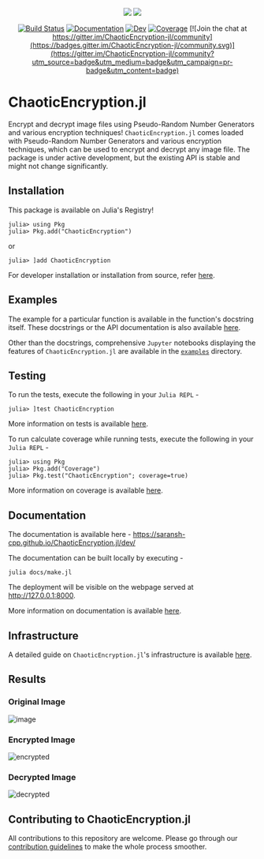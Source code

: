 <p align="center">
    <img src="https://user-images.githubusercontent.com/74055102/154795300-93829a7f-5859-4450-be20-8bd28ea4bcca.png#gh-light-mode-only"/>
    <img src="https://user-images.githubusercontent.com/74055102/154795225-d439004c-267e-4d96-91c1-ffd9213eddbe.png#gh-dark-mode-only"/>
</p>

<div align="center">
  
  [![Build Status](https://github.com/Saransh-cpp/ChaoticEncryption.jl/actions/workflows/CI.yml/badge.svg?branch=master)](https://github.com/Saransh-cpp/ChaoticEncryption.jl/actions/workflows/CI.yml?query=branch%3Amaster)
  [![Documentation](https://github.com/Saransh-cpp/ChaoticEncryption.jl/actions/workflows/documentation.yml/badge.svg)](https://github.com/Saransh-cpp/ChaoticEncryption.jl/actions/workflows/documentation.yml)
  [![Dev](https://img.shields.io/badge/Docs-Dev-brightgreen)](https://saransh-cpp.github.io/ChaoticEncryption.jl/dev/)
  [![Coverage](https://codecov.io/gh/Saransh-cpp/ChaoticEncryption.jl/branch/master/graph/badge.svg)](https://codecov.io/gh/Saransh-cpp/ChaoticEncryption.jl) [![Join the chat at https://gitter.im/ChaoticEncryption-jl/community](https://badges.gitter.im/ChaoticEncryption-jl/community.svg)](https://gitter.im/ChaoticEncryption-jl/community?utm_source=badge&utm_medium=badge&utm_campaign=pr-badge&utm_content=badge)

</div>

# ChaoticEncryption.jl

Encrypt and decrypt image files using Pseudo-Random Number Generators and various encryption techniques! `ChaoticEncryption.jl` comes loaded with Pseudo-Random Number Generators and various encryption techniques, which can be used to encrypt and decrypt any image file. The package is under active development, but the existing API is stable and might not change significantly.

## Installation
This package is available on Julia's Registry!
```julia-repl
julia> using Pkg
julia> Pkg.add("ChaoticEncryption")
```
or
```julia-repl
julia> ]add ChaoticEncryption
```

For developer installation or installation from source, refer [here](https://github.com/Saransh-cpp/ChaoticEncryption.jl/blob/master/CONTRIBUTING.md#local-installation).

## Examples

The example for a particular function is available in the function's docstring itself. These docstrings or the API documentation is also available [here](https://saransh-cpp.github.io/ChaoticEncryption.jl/dev/).

Other than the docstrings, comprehensive `Jupyter` notebooks displaying the features of `ChaoticEncryption.jl` are available in the [`examples`](https://github.com/Saransh-cpp/ChaoticEncryption.jl/tree/master/examples) directory.

## Testing

To run the tests, execute the following in your `Julia REPL` -
```julia-repl
julia> ]test ChaoticEncryption
```

More information on tests is available [here](https://github.com/Saransh-cpp/ChaoticEncryption.jl/blob/master/CONTRIBUTING.md#testing).

To run calculate coverage while running tests, execute the following in your `Julia REPL` -
```julia-repl
julia> using Pkg
julia> Pkg.add("Coverage")
julia> Pkg.test("ChaoticEncryption"; coverage=true)
```

More information on coverage is available [here](https://github.com/Saransh-cpp/ChaoticEncryption.jl/blob/master/CONTRIBUTING.md#coverage).

## Documentation

The documentation is available here - https://saransh-cpp.github.io/ChaoticEncryption.jl/dev/

The documentation can be built locally by executing -
```
julia docs/make.jl
```
The deployment will be visible on the webpage served at http://127.0.0.1:8000.

More information on documentation is available [here](https://github.com/Saransh-cpp/ChaoticEncryption.jl/blob/master/CONTRIBUTING.md#documentation).

## Infrastructure

A detailed guide on `ChaoticEncryption.jl`'s infrastructure is available [here](https://github.com/Saransh-cpp/ChaoticEncryption.jl/blob/master/CONTRIBUTING.md#infrastructure).

## Results
### Original Image
![image](https://user-images.githubusercontent.com/74055102/154138746-cd49b7a7-bdf2-47c2-8260-35a90084c60a.png)
### Encrypted Image
![encrypted](https://user-images.githubusercontent.com/74055102/154138976-5e60fe23-3644-4299-bc39-7d6b637cc744.png)
### Decrypted Image
![decrypted](https://user-images.githubusercontent.com/74055102/154139009-bd2a1de0-03a7-432e-bc34-2647f8c42425.png)

## Contributing to ChaoticEncryption.jl

All contributions to this repository are welcome. Please go through our [contribution guidelines](https://github.com/Saransh-cpp/ChaoticEncryption.jl/blob/master/CONTRIBUTING.md) to make the whole process smoother.
